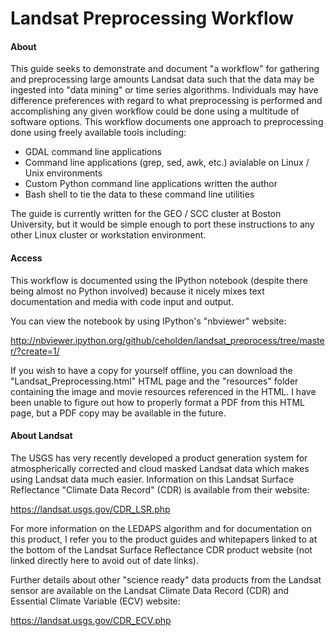 Landsat Preprocessing Workflow
==================

#### About
This guide seeks to demonstrate and document "a workflow" for gathering and preprocessing large amounts Landsat data such that the data may be ingested into "data mining" or time series algorithms. Individuals may have difference preferences with regard to what preprocessing is performed and accomplishing any given workflow could be done using a multitude of software options. This workflow documents one approach to preprocessing done using freely available tools including:
- GDAL command line applications
- Command line applications (grep, sed, awk, etc.) avialable on Linux / Unix environments
- Custom Python command line applications written the author
- Bash shell to tie the data to these command line utilities

The guide is currently written for the GEO / SCC cluster at Boston University, but it would be simple enough to port these instructions to any other Linux cluster or workstation environment.

#### Access
This workflow is documented using the IPython notebook (despite there being almost no Python involved) because it nicely mixes text documentation and media with code input and output.

You can view the notebook by using IPython's "nbviewer" website:

http://nbviewer.ipython.org/github/ceholden/landsat_preprocess/tree/master/?create=1/

If you wish to have a copy for yourself offline, you can download the "Landsat_Preprocessing.html" HTML page and the "resources" folder containing the image and movie resources referenced in the HTML. I have been unable to figure out how to properly format a PDF from this HTML page, but a PDF copy may be available in the future.

#### About Landsat

The USGS has very recently developed a product generation system for atmospherically corrected and cloud masked Landsat data which makes using Landsat data much easier. Information on this Landsat Surface Reflectance "Climate Data Record" (CDR) is available from their website:

https://landsat.usgs.gov/CDR_LSR.php

For more information on the LEDAPS algorithm and for documentation on this product, I refer you to the product guides and whitepapers linked to at the bottom of the Landsat Surface Reflectance CDR product website (not linked directly here to avoid out of date links).

Further details about other "science ready" data products from the Landsat sensor are available on the Landsat Climate Data Record (CDR) and Essential Climate Variable (ECV) website:

https://landsat.usgs.gov/CDR_ECV.php
